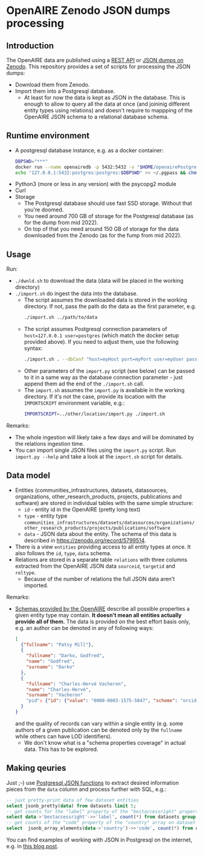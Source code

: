# OpenAIRE Zenodo JSON dumps processing

## Introduction

The OpenAIRE data are published using a [REST API](https://graph.openaire.eu/develop/api.html#rproducts) or [JSON dumps on Zenodo](https://zenodo.org/record/6616871).
This repository provides a set of scripts for processing the JSON dumps:

* Download them from Zenodo.
* Import them into a Postgresql database.
  * At least for now the data is kept as JSON in the database.
    This is enough to allow to query all the data at once (and joininig different entity types using relations)
    and doesn't require to mappping of the OpenAIRE JSON schema to a relational database schema.

## Runtime environment

* A postgresql database instance, e.g. as a docker container:
  ```bash
  DBPSWD="***"
  docker run --name openairedb -p 5432:5432 -v "$HOME/openairePostgresql:/var/lib/postgresql/data" -e "POSTGRES_PASSWORD=$DBPSWD" -d postgres
  echo "127.0.0.1:5432:postgres:postgres:$DBPSWD" >> ~/.pgpass && chmod 600 ~/.pgpass
  ```
* Python3 (more or less in any version) with the psycopg2 module
* Curl
* Storage
  * The Postgresql database should use fast SSD storage. Without that you're doomed.
  * You need around 700 GB of storage for the Postgresql database (as for the dump from mid 2022).
  * On top of that you need around 150 GB of storage for the data downloaded from the Zenodo (as for the fump from mid 2022).

## Usage

Run:

* `./dwnld.sh` to download the data (data will be placed in the working directory)
* `./import.sh` do ingest the data into the database.
  * The script assumes the downloaded data is stored in the working directory.
    If not, pass the path do the data as the first parameter, e.g.
    ```bash
    ./import.sh ../path/to/data
    ```
  * The script assumes Postgresql connection parameters of `host=127.0.0.1 user=postgres`
    (which match the docker setup provided above).
    If you need to adjust them, use the following syntax:
    ```bash
    ./import.sh . --dbConf "host=myHost port=myPort user=myUser password=myPassword dbname=myDbName"
    ```
  * Other parameters of the `import.py` script (see below) can be passed to it in a same way as
    the database connection parameter - just append them ad the end of the `./import.sh` call.
  * The `import.sh` assumes the `import.py` is available in the working directory.
    If it's not the case, provide its location with the `IMPORTSCRIPT` environment variable, e.g.:
    ```bash
    IMPORTSCRIPT=../other/location/import.py ./import.sh
    ```

Remarks:

* The whole ingestion will likely take a few days and will be dominated by the relations ingestion time.
* You can import single JSON files using the `import.py` script.
  Run `import.py --help` and take a look at the `import.sh` script for details.

## Data model

* Entities (communities_infrastructures, datasets, datasources, organizations, other_research_products, projects, publications and software)
  are stored in individual tables with the same simple structure:
  * `id` - entity id in the OpenAIRE (pretty long text)
  * `type` - entity type `communities_infrastructures/datasets/datasources/organizations/other_research_products/projects/publications/software`
  * `data` - JSON data about the entity.
    The schema of this data is described in https://zenodo.org/record/5799514.
* There is a view `entities` providing access to all entity types at once. It also follows the `id`, `type`, `data` schema.
* Relations are stored in a separate table `relations` with three columns extracted from the OpenAIRE JSON data 
  `sourceid`, `targetid` and `reltype`.
  * Because of the number of relations the full JSON data aren't imported.

Remarks:

* [Schemas provided by the OpenAIRE](https://zenodo.org/record/5799514) describe all possible properties a given entity type may contain.
  **It doesn't mean all entities actually provide all of them.**
  The data is provided on the best effort basis only, e.g. an author can be denoted in any of following ways:
    ```JSON
    [
      {"fullname": "Patsy Mill"},
      {
        "fullname": "Darko, Godfred",
        "name": "Godfred", 
        "surname": "Darko"
      },
      {
        "fullname": "Charles-Hervé Vacheron",
        "name": "Charles-Hervé", 
        "surname": "Vacheron"
        "pid": {"id": {"value": "0000-0003-1575-5847", "scheme": "orcid_pending"}
      }
    }
    ```
    and the quality of records can vary within a single entity (e.g. some authors of a given publication can be denoted only by the `fullname` while others can have LOD identifiers).
  * We don't know what is a "schema properties coverage" in actual data.
    This has to be explored.

## Making qeuries

Just ;-) use [Postgresql JSON functions](https://www.postgresql.org/docs/15/functions-json.html) to extract desired information pieces from the `data` column and process further with SQL, e.g.:

```sql
-- just pretty-print data of few dataset entities
select jsonb_pretty(data) from datasets limit 5;
-- get counts for the "label" property of the "bestaccessright" property on dataset entities
select data->'bestaccessright'->>'label', count(*) from datasets group by 1 order by 1;
-- get counts of the "code" property of the "country" array on dataset entities
select  jsonb_array_elements(data->'country')->>'code', count(*) from datasets group by 1;
```

You can find examples of working with JSON in Postgresql on the internet, e.g. in [this blog post](https://dev.to/ftisiot/using-postgresqlr-json-functions-to-navigate-reviews-of-restaurants-in-india-39ld).
